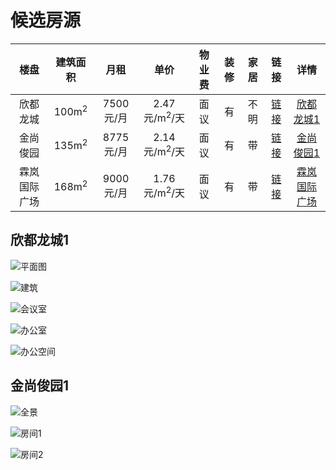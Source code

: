 # 候选房源

|楼盘|建筑面积|月租|单价|物业费|装修|家居|链接|详情|
:--:|:--:|:--:|:--:|:--:|:--:|:--:|:--:|:--:|
| 欣都龙城 | 100m<sup>2</sup>| 7500元/月 | 2.47元/m<sup>2</sup>/天 | 面议   | 有    | 不明   | [链接](https://km.xzl.anjuke.com/zu/48493739/) | [欣都龙城1](#欣都龙城1) |
| 金尚俊园 | 135m<sup>2</sup>  |  8775元/月 | 2.14元/m<sup>2</sup>/天      | 面议   | 有    | 带    | [链接](https://km.xzl.anjuke.com/zu/48467195/?from=zuxzlls&pt=1) | [金尚俊园1](#金尚俊园1) |
| 霖岚国际广场 | 168m<sup>2</sup>  |  9000元/月 | 1.76元/m<sup>2</sup>/天      | 面议   | 有    | 带    | [链接](https://km.xzl.anjuke.com/zu/48692263/) | [霖岚国际广场](#霖岚国际广场) |




## 欣都龙城1                      


![平面图](https://pic1.ajkimg.com/display/hj/5bee043625c16542f0b298106d15869d/600x450.jpg?t=1)

![建筑](https://pic1.ajkimg.com/display/hj/4700ab8150e16740cd598eca40d84745/600x450.jpg?t=1)

![会议室](https://pic1.ajkimg.com/display/hj/397b1300359b52f333b013a4c7573354/600x450.jpg?t=1)

![办公室](https://pic1.ajkimg.com/display/hj/340ba103860abd39c64d6c3cb0f2accd/600x450.jpg?t=1)

![办公空间](https://pic1.ajkimg.com/display/hj/3cf53943fe18239b1067bde85de59de8/600x450.jpg?t=1)

## 金尚俊园1

![全景](https://pic1.ajkimg.com/display/hj/8c3cbf7e134687134b8da366216b3037/600x450.jpg?t=1)

![房间1](https://pic1.ajkimg.com/display/hj/dbe1f84906c813461dcb52edef478d01/600x450.jpg?t=1)

![房间2](https://pic1.ajkimg.com/display/hj/0ead621a156e2fbd903400518ddda189/600x450.jpg?t=1)
